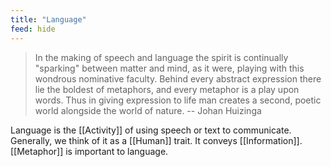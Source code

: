 ```yaml
---
title: "Language"
feed: hide
---
```


> In the making of speech and language the spirit is continually "sparking" between matter and mind, as it were, playing with this wondrous nominative faculty. Behind every abstract expression there lie the boldest of metaphors, and every metaphor is a play upon words. Thus in giving expression to life man creates a second, poetic world alongside the world of nature. -- Johan Huizinga

Language is the [[Activity]] of using speech or text to communicate. Generally, we think of it as a [[Human]] trait. It conveys [[Information]]. [[Metaphor]] is important to language. 
